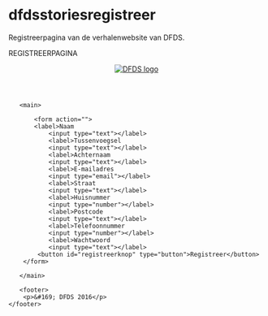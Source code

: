 # dfdsstoriesregistreer
Registreerpagina van de verhalenwebsite van DFDS.

REGISTREERPAGINA

<!DOCTYPE html>
<html lang="nl">

<head>
    <meta charset="UTF-8">
    <title>DFDS Verhalen</title>
</head>

<body>
    <header>
       <a href="/home.html">
           <img src="images/DFDS_Logo_Positiv_2015_RGB.jpg" alt="DFDS logo">
       </a>
       </header>
       
       <main>
           
           <form action="">
           <label>Naam
               <input type="text"></label>
               <label>Tussenvoegsel
               <input type="text"></label>
               <label>Achternaam
               <input type="text"></label>
               <label>E-mailadres
               <input type="email"></label>
               <label>Straat
               <input type="text"></label>
               <label>Huisnummer
               <input type="number"></label>
               <label>Postcode
               <input type="text"></label>
               <label>Telefoonnummer
               <input type="number"></label>
               <label>Wachtwoord
               <input type="text"></label>
            <button id="registreerknop" type="button">Registreer</button>
        </form>
           
       </main>
       
       <footer>
        <p>&#169; DFDS 2016</p>
    </footer>
</body>

</html>

